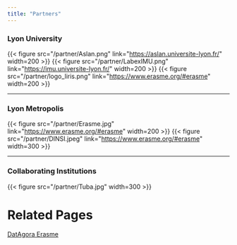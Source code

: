 ```yaml
---
title: "Partners"
---
```


### Lyon University

   {{< figure src="/partner/Aslan.png" link="https://aslan.universite-lyon.fr/" width=200 >}}
   {{< figure src="/partner/LabexIMU.png" link="https://imu.universite-lyon.fr/" width=200 >}}
   {{< figure src="/partner/logo_liris.png" link="https://www.erasme.org/#erasme" width=200 >}}

***

### Lyon Metropolis

{{< figure src="/partner/Erasme.jpg" link="https://www.erasme.org/#erasme" width=200 >}}
{{< figure src="/partner/DINSI.jpeg" link="https://www.erasme.org/#erasme" width=300 >}}


***

### Collaborating Institutions

{{< figure src="/partner/Tuba.jpg" width=300 >}}

# Related Pages

[DatAgora Erasme](https://www.erasme.org/DatAgora)
